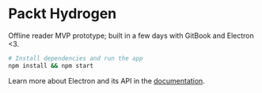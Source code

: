 # Packt Hydrogen

Offline reader MVP prototype; built in a few days with GitBook and Electron <3.

```bash
# Install dependencies and run the app
npm install && npm start
```

Learn more about Electron and its API in the [documentation](http://electron.atom.io/docs/latest).
